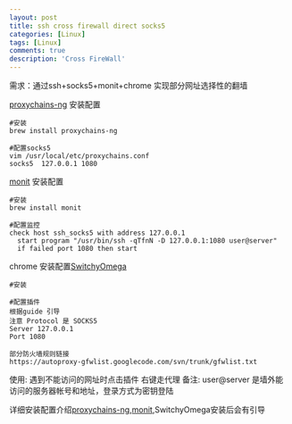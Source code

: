 ```yaml
---
layout: post
title: ssh cross firewall direct socks5
categories: [Linux]
tags: [Linux]
comments: true
description: 'Cross FireWall'
---
```


需求：通过ssh+socks5+monit+chrome 实现部分网址选择性的翻墙

[proxychains-ng](https://github.com/rofl0r/proxychains-ng) 安装配置

```
#安装
brew install proxychains-ng

#配置socks5
vim /usr/local/etc/proxychains.conf
socks5  127.0.0.1 1080
```

[monit](https://mmonit.com/monit/) 安装配置

```
#安装
brew install monit

#配置监控
check host ssh_socks5 with address 127.0.0.1
  start program "/usr/bin/ssh -qTfnN -D 127.0.0.1:1080 user@server"
  if failed port 1080 then start
```

chrome 安装配置[SwitchyOmega](https://chrome.google.com/webstore/detail/proxy-switchyomega/padekgcemlokbadohgkifijomclgjgif?hl=en)

```
#安装

#配置插件
根据guide 引导
注意 Protocol 是 SOCKS5
Server 127.0.0.1
Port 1080

部分防火墙规则链接
https://autoproxy-gfwlist.googlecode.com/svn/trunk/gfwlist.txt
```

使用: 遇到不能访问的网址时点击插件 右键走代理
备注: user@server 是墙外能访问的服务器帐号和地址，登录方式为密钥登陆

详细安装配置介绍[proxychains-ng](http://blog.zorro.im/posts/proxychians.html),[monit](http://www.stuartellis.eu/articles/monit/),SwitchyOmega安装后会有引导
